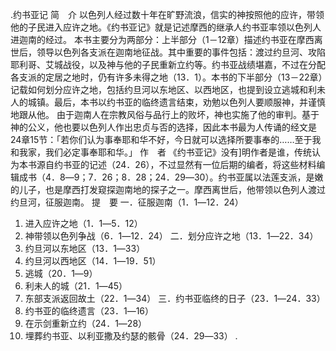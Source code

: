 .约书亚记 
简　介 
以色列人经过数十年在旷野流浪，信实的神按照他的应许，带领他的子民进入应许之地。《约书亚记》就是记述摩西的继承人约书亚率领以色列人进迦南的经过。 
本书主要分为两部分：上半部分（1－12章）描述约书亚在摩西离世后，领导以色列各支派在迦南地征战。其中重要的事件包括：渡过约旦河、攻陷耶利哥、艾城战役，以及神与他的子民重新立约等。约书亚战绩堪嘉，不过在分配各支派的定居之地时，仍有许多未得之地（13．1）。本书的下半部分（13－22章）记载如何划分应许之地，包括约旦河以东地区、以西地区，也提到设立逃城和利未人的城镇。最后，本书以约书亚的临终遗言结束，劝勉以色列人要顺服神，并谨慎地跟从他。 
由于迦南人在宗教风俗与品行上的败坏，神也实施了他的审判。基于神的公义，他也要以色列人作出忠贞与否的选择，因此本书最为人传诵的经文是24章15节：「若你们认为事奉耶和华不好，今日就可以选择所要事奉的……至于我和我家，我们必定事奉耶和华。」 
作　者 
《约书亚记》没有]明作者是谁，传统认为本书源自约书亚的记述（24．26），不过显然有一位后期的编者，将这些材料编辑成书（4．8―9；7．26；8．28；24．29―30）。约书亚属以法莲支派，是嫩的儿子，也是摩西打发窥探迦南地的探子之一。摩西离世后，他带领以色列人渡过约旦河，征服迦南。 
提　要 
一．征服迦南（1．1―12．24） 
 1. 进入应许之地（1．1―5．12） 
 2. 神带领以色列争战（6．1―12．24） 
二．划分应许之地（13．1―22．34） 
 1. 约旦河以东地区（13．1―33） 
 2. 约旦河以西地区（14．1―19．51） 
 3. 逃城（20．1―9） 
 4. 利未人的城（21．1―45） 
 5. 东部支派返回故土（22．1―34） 
三．约书亚临终的日子（23．1―24．33） 
 1. 约书亚的临终遗言（23．1―16） 
 2. 在示剑重新立约（24．1―28） 
 3. 埋葬约书亚、以利亚撒及约瑟的骸骨（24．29―33） 
.